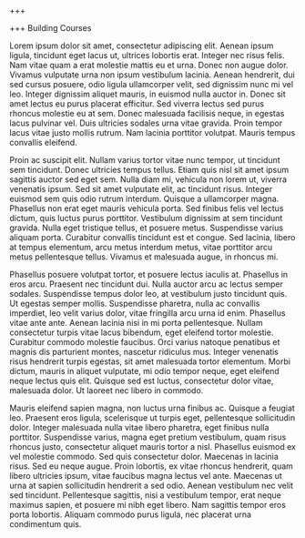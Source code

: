 +++

+++
Building Courses

Lorem ipsum dolor sit amet, consectetur adipiscing elit. Aenean ipsum ligula, tincidunt eget lacus ut, ultrices lobortis erat. Integer nec risus felis. Nam vitae quam a erat molestie mattis eu et urna. Donec non augue dolor. Vivamus vulputate urna non ipsum vestibulum lacinia. Aenean hendrerit, dui sed cursus posuere, odio ligula ullamcorper velit, sed dignissim nunc mi vel leo. Integer dignissim aliquet mauris, in euismod nulla auctor in. Donec sit amet lectus eu purus placerat efficitur. Sed viverra lectus sed purus rhoncus molestie eu at sem. Donec malesuada facilisis neque, in egestas lacus pulvinar vel. Duis ultricies sodales urna vitae gravida. Proin tempor lacus vitae justo mollis rutrum. Nam lacinia porttitor volutpat. Mauris tempus convallis eleifend.

Proin ac suscipit elit. Nullam varius tortor vitae nunc tempor, ut tincidunt sem tincidunt. Donec ultricies tempus tellus. Etiam quis nisl sit amet ipsum sagittis auctor sed eget sem. Nulla diam mi, vehicula non lorem ut, viverra venenatis ipsum. Sed sit amet vulputate elit, ac tincidunt risus. Integer euismod sem quis odio rutrum interdum. Quisque a ullamcorper magna. Phasellus non erat eget mauris vehicula porta. Sed finibus felis vel lectus dictum, quis luctus purus porttitor. Vestibulum dignissim at sem tincidunt gravida. Nulla eget tristique tellus, et posuere metus. Suspendisse varius aliquam porta. Curabitur convallis tincidunt est et congue. Sed lacinia, libero at tempus elementum, arcu metus interdum metus, vitae porttitor arcu metus pellentesque tellus. Vivamus et malesuada augue, in rhoncus mi.

Phasellus posuere volutpat tortor, et posuere lectus iaculis at. Phasellus in eros arcu. Praesent nec tincidunt dui. Nulla auctor arcu ac lectus semper sodales. Suspendisse tempus dolor leo, at vestibulum justo tincidunt quis. Ut egestas semper mollis. Suspendisse pharetra, nulla ac convallis imperdiet, leo velit varius dolor, vitae fringilla arcu urna id enim. Phasellus vitae ante ante. Aenean lacinia nisi in mi porta pellentesque. Nullam consectetur turpis vitae lacus bibendum, eget eleifend tortor molestie. Curabitur commodo molestie faucibus. Orci varius natoque penatibus et magnis dis parturient montes, nascetur ridiculus mus. Integer venenatis risus hendrerit turpis egestas, sit amet malesuada tortor elementum. Morbi dictum, mauris in aliquet vulputate, mi odio tempor neque, eget eleifend neque lectus quis elit. Quisque sed est luctus, consectetur dolor vitae, malesuada dolor. Ut laoreet nec libero in commodo.

Mauris eleifend sapien magna, non luctus urna finibus ac. Quisque a feugiat leo. Praesent eros ligula, scelerisque ut turpis eget, pellentesque sollicitudin dolor. Integer malesuada nulla vitae libero pharetra, eget finibus nulla porttitor. Suspendisse varius, magna eget pretium vestibulum, quam risus rhoncus justo, consectetur aliquet mauris tortor a nisl. Phasellus euismod ex vel molestie commodo. Sed quis consectetur dolor. Maecenas in lacinia risus. Sed eu neque augue. Proin lobortis, ex vitae rhoncus hendrerit, quam libero ultricies ipsum, vitae faucibus magna lectus vel ante. Maecenas ut urna at sapien sollicitudin hendrerit a sed odio. Aenean vestibulum nec velit sed tincidunt. Pellentesque sagittis, nisi a vestibulum tempor, erat neque maximus sapien, et posuere mi nibh eget libero. Nam sagittis tempor eros porta lobortis. Aliquam commodo purus ligula, nec placerat urna condimentum quis.
